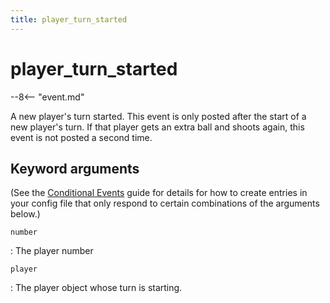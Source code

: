 ```yaml
---
title: player_turn_started
---
```


# player_turn_started


--8<-- "event.md"

A new player's turn started. This event is only posted after the start
of a new player's turn. If that player gets an extra ball and shoots
again, this event is not posted a second time.

## Keyword arguments

(See the [Conditional Events](overview/conditional.md)
guide for details for how to create entries in your config file that
only respond to certain combinations of the arguments below.)

`number`

:   The player number

`player`

:   The player object whose turn is starting.
